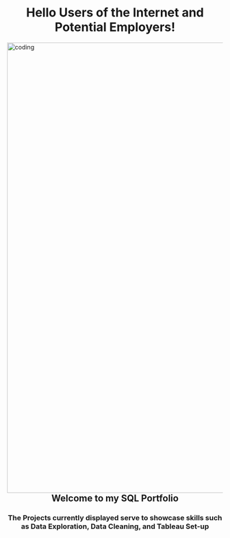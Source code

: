 <h1 align="center">Hello Users of the Internet and Potential Employers!</h1>
<img align="left" alt="coding" width="1050" src="https://datacom.com/au/en/discover/articles/blog-five-ways-to-avoid-costly-microsoft-sql-database-licensing/_jcr_content/root/article_cover_image.coreimg.gif/1631768944306/microsoftsql-articlecoverimage-1920x600px.gif">
<h2 align="center">Welcome to my SQL Portfolio</h2>
<h3 align="center">The Projects currently displayed serve to showcase skills such as Data Exploration, Data Cleaning, and Tableau Set-up</h3>




